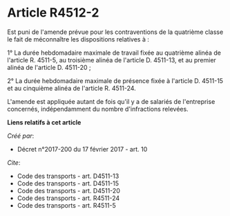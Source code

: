 # Article R4512-2

Est puni de l'amende prévue pour les contraventions de la quatrième classe le fait de méconnaître les dispositions relatives
à : 

1° La durée hebdomadaire maximale de travail fixée au quatrième alinéa de l'article R. 4511-5, au troisième alinéa de
l'article D. 4511-13, et au premier alinéa de l'article D. 4511-20 ; 

2° La durée hebdomadaire maximale de présence fixée à l'article D. 4511-15 et au cinquième alinéa de l'article R. 4511-24. 

L'amende est appliquée autant de fois qu'il y a de salariés de l'entreprise concernés, indépendamment du nombre d'infractions
relevées.

**Liens relatifs à cet article**

_Créé par_:

  - Décret n°2017-200 du 17 février 2017 - art. 10

_Cite_:

  - Code des transports - art. D4511-13
  - Code des transports - art. D4511-15
  - Code des transports - art. D4511-20
  - Code des transports - art. R4511-24
  - Code des transports - art. R4511-5
